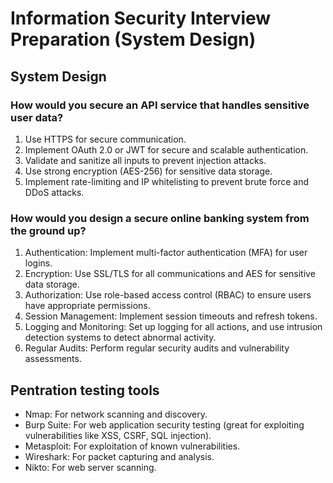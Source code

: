 # Information Security Interview Preparation (System Design)

## System Design

### How would you secure an API service that handles sensitive user data?

1. Use HTTPS for secure communication.
2. Implement OAuth 2.0 or JWT for secure and scalable authentication.
3. Validate and sanitize all inputs to prevent injection attacks.
4. Use strong encryption (AES-256) for sensitive data storage.
5. Implement rate-limiting and IP whitelisting to prevent brute force and DDoS attacks.

### How would you design a secure online banking system from the ground up?

1. Authentication: Implement multi-factor authentication (MFA) for user logins.
2. Encryption: Use SSL/TLS for all communications and AES for sensitive data storage.
3. Authorization: Use role-based access control (RBAC) to ensure users have appropriate permissions.
4. Session Management: Implement session timeouts and refresh tokens.
5. Logging and Monitoring: Set up logging for all actions, and use intrusion detection systems to detect abnormal activity.
6. Regular Audits: Perform regular security audits and vulnerability assessments.

## Pentration testing tools

- Nmap: For network scanning and discovery.
- Burp Suite: For web application security testing (great for exploiting vulnerabilities like XSS, CSRF, SQL injection).
- Metasploit: For exploitation of known vulnerabilities.
- Wireshark: For packet capturing and analysis.
- Nikto: For web server scanning.
